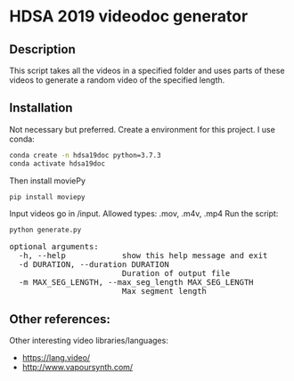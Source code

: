 # HDSA 2019 videodoc generator

## Description

This script takes all the videos in a specified folder and uses parts of these
videos to generate a random video of the specified length.

## Installation

Not necessary but preferred.
Create a environment for this project. I use conda:

``` bash
conda create -n hdsa19doc python=3.7.3
conda activate hdsa19doc
```

Then install moviePy

``` bash
pip install moviepy
```

Input videos go in /input. Allowed types: .mov, .m4v, .mp4
Run the script:

``` bash
python generate.py
```

<pre>
optional arguments:
  -h, --help            show this help message and exit
  -d DURATION, --duration DURATION
                        Duration of output file
  -m MAX_SEG_LENGTH, --max_seg_length MAX_SEG_LENGTH
                        Max segment length
</pre>

## Other references:

Other interesting video libraries/languages:

- https://lang.video/
- http://www.vapoursynth.com/
